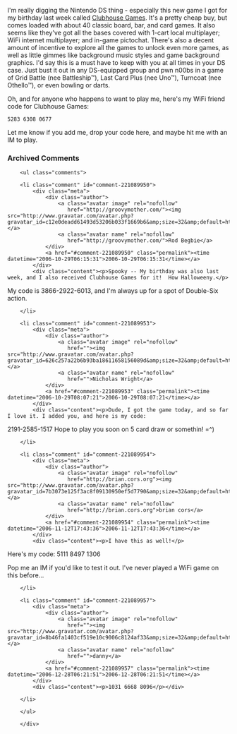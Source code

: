 I'm really digging the Nintendo DS thing - especially this new game I got for my birthday last week called [Clubhouse Games][cg].  It's a pretty cheap buy, but comes loaded with about 40 classic board, bar, and card games.  It also seems like they've got all the bases covered with 1-cart local multiplayer; WiFi internet multiplayer; and in-game pictochat.  There's also a decent amount of incentive to explore all the games to unlock even more games, as well as little gimmes like background music styles and game background graphics.  I'd say this is a must have to keep with you at all times in your DS case.  Just bust it out in any DS-equipped group and pwn n00bs in a game of Grid Battle (nee Battleship&trade;), Last Card Plus (nee Uno&trade;), Turncoat (nee Othello&trade;), or even bowling or darts.

Oh, and for anyone who happens to want to play me, here's my WiFi friend code for Clubhouse Games:

<code>5283 6308 0677</code>

Let me know if you add me, drop your code here, and maybe hit me with an IM to play.

[cg]: http://www.nintendo.com/gamemini?gameid=v5BmjGGGvsi5oZDvxoihyDG5Pmt_s6Pz


<div id="comments" class="comments archived-comments">
            <h3>Archived Comments</h3>
            
        <ul class="comments">
            
        <li class="comment" id="comment-221089950">
            <div class="meta">
                <div class="author">
                    <a class="avatar image" rel="nofollow" 
                       href="http://groovymother.com/"><img src="http://www.gravatar.com/avatar.php?gravatar_id=c12e0deadd61493d53206b033f1669b6&amp;size=32&amp;default=http://mediacdn.disqus.com/1320279820/images/noavatar32.png"/></a>
                    <a class="avatar name" rel="nofollow" 
                       href="http://groovymother.com/">Rod Begbie</a>
                </div>
                <a href="#comment-221089950" class="permalink"><time datetime="2006-10-29T06:15:31">2006-10-29T06:15:31</time></a>
            </div>
            <div class="content"><p>Spooky -- My birthday was also last week, and I also received Clubhouse Games for it!  How Halloweeny.</p>

<p>My code is 3866-2922-6013, and I'm always up for a spot of Double-Six action.</p></div>
            
        </li>
    
        <li class="comment" id="comment-221089953">
            <div class="meta">
                <div class="author">
                    <a class="avatar image" rel="nofollow" 
                       href=""><img src="http://www.gravatar.com/avatar.php?gravatar_id=626c257a22b6b93ba18611658156089d&amp;size=32&amp;default=http://mediacdn.disqus.com/1320279820/images/noavatar32.png"/></a>
                    <a class="avatar name" rel="nofollow" 
                       href="">Nicholas Wright</a>
                </div>
                <a href="#comment-221089953" class="permalink"><time datetime="2006-10-29T08:07:21">2006-10-29T08:07:21</time></a>
            </div>
            <div class="content"><p>Dude, I got the game today, and so far I love it. I added you, and here is my code:
2191-2585-1517
Hope to play you soon on 5 card draw or somethin! =^)</p></div>
            
        </li>
    
        <li class="comment" id="comment-221089954">
            <div class="meta">
                <div class="author">
                    <a class="avatar image" rel="nofollow" 
                       href="http://brian.cors.org"><img src="http://www.gravatar.com/avatar.php?gravatar_id=7b3073e125f3ac8f09130950ef5d7790&amp;size=32&amp;default=http://mediacdn.disqus.com/1320279820/images/noavatar32.png"/></a>
                    <a class="avatar name" rel="nofollow" 
                       href="http://brian.cors.org">brian cors</a>
                </div>
                <a href="#comment-221089954" class="permalink"><time datetime="2006-11-12T17:43:36">2006-11-12T17:43:36</time></a>
            </div>
            <div class="content"><p>I have this as well!</p>

<p>Here's my code:
5111 8497 1306</p>

<p>Pop me an IM if you'd like to test it out.
I've never played a WiFi game on this before...</p></div>
            
        </li>
    
        <li class="comment" id="comment-221089957">
            <div class="meta">
                <div class="author">
                    <a class="avatar image" rel="nofollow" 
                       href=""><img src="http://www.gravatar.com/avatar.php?gravatar_id=8b46fa1403cf519e10c9006c8124af33&amp;size=32&amp;default=http://mediacdn.disqus.com/1320279820/images/noavatar32.png"/></a>
                    <a class="avatar name" rel="nofollow" 
                       href="">danny</a>
                </div>
                <a href="#comment-221089957" class="permalink"><time datetime="2006-12-28T06:21:51">2006-12-28T06:21:51</time></a>
            </div>
            <div class="content"><p>1031 6668 8096</p></div>
            
        </li>
    
        </ul>
    
        </div>
    